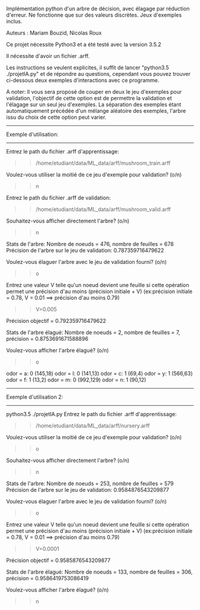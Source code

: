 Implémentation python d'un arbre de décision, avec élagage par réduction d'erreur.
Ne fonctionne que sur des valeurs discrètes. Jeux d'exemples inclus.

Auteurs : Mariam Bouzid, Nicolas Roux

Ce projet nécessite Python3 et a été testé avec la version 3.5.2

Il nécessite d'avoir un fichier .arff.

Les instructions se veulent explicites, il suffit de lancer "python3.5 ./projetIA.py" et de répondre au questions,
cependant vous pouvez trouver ci-dessous deux exemples d'interactions avec ce programme.

A noter: Il vous sera proposé de couper en deux le jeu d'exemples pour validation, l'objectif de cette option est de permettre la validation et l'élagage sur un seul jeu d'exemples.
La séparation des exemples étant automatiquement précédée d'un mélange aléatoire des exemples, l'arbre issu du choix de cette option peut varier.


_______________________________

Exemple d'utilisation:
_______________________________
Entrez le path du fichier .arff d'apprentissage:
>> /home/etudiant/data/ML_data/arff/mushroom_train.arff

Voulez-vous utiliser la moitié de ce jeu d'exemple pour validation? (o/n)
>> n

Entrez le path du fichier .arff de validation:
>> /home/etudiant/data/ML_data/arff/mushroom_valid.arff

Souhaitez-vous afficher directement l'arbre? (o/n)

>> n

Stats de l'arbre:
Nombre de noeuds = 476, nombre de feuilles = 678
Précision de l'arbre sur le jeu de validation: 0.787359716479622

Voulez-vous élaguer l'arbre avec le jeu de validation fourni? (o/n)

>> o

Entrez une valeur V telle qu'un noeud devient une feuille si cette opération
	permet une précision d'au moins (précision initiale + V) 
	(ex:précision initiale = 0.78, V = 0.01  ==> précision d'au moins 0.79)

>> V=0.005

Précision objectif = 0.792359716479622

Stats de l'arbre élagué:
Nombre de noeuds = 2, nombre de feuilles = 7, précision = 0.8753691671588896

Voulez-vous afficher l'arbre élagué? (o/n)

>> o

odor = a: 0 (145,18)
odor = l: 0 (141,13)
odor = c: 1 (69,4)
odor = y: 1 (566,63)
odor = f: 1 (13,2)
odor = m: 0 (992,129)
odor = n: 1 (90,12)

_____________________________

Exemple d'utilisation 2:
_____________________________

python3.5 ./projetIA.py
Entrez le path du fichier .arff d'apprentissage:

>> /home/etudiant/data/ML_data/arff/nursery.arff

Voulez-vous utiliser la moitié de ce jeu d'exemple pour validation? (o/n)

>> o

Souhaitez-vous afficher directement l'arbre? (o/n)

>> n

Stats de l'arbre:
Nombre de noeuds = 253, nombre de feuilles = 579
Précision de l'arbre sur le jeu de validation: 0.9584876543209877

Voulez-vous élaguer l'arbre avec le jeu de validation fourni? (o/n)

>> o

Entrez une valeur V telle qu'un noeud devient une feuille si cette opération
	permet une précision d'au moins (précision initiale + V) 
	(ex:précision initiale = 0.78, V = 0.01  ==> précision d'au moins 0.79)

>> V=0.0001

Précision objectif = 0.9585876543209877

Stats de l'arbre élagué:
Nombre de noeuds = 133, nombre de feuilles = 306, précision = 0.9586419753086419

Voulez-vous afficher l'arbre élagué? (o/n)

>> n 
